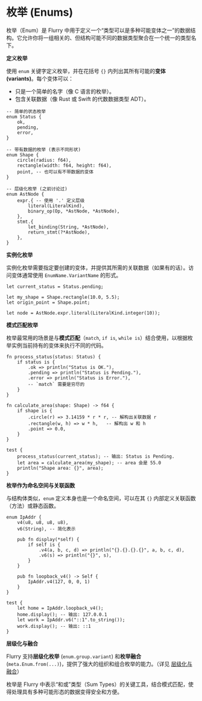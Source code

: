 # 枚举 (Enums)

枚举（Enum）是 Flurry 中用于定义一个“类型可以是多种可能变体之一”的数据结构。它允许你将一组相关的、但结构可能不同的数据类型聚合在一个统一的类型名下。

**定义枚举**

使用 `enum` 关键字定义枚举，并在花括号 `{}` 内列出其所有可能的**变体 (variants)**。每个变体可以：

-   只是一个简单的名字（像 C 语言的枚举）。
-   包含关联数据（像 Rust 或 Swift 的代数数据类型 ADT）。

```flurry
-- 简单的状态枚举
enum Status {
    ok,
    pending,
    error,
}

-- 带有数据的枚举 (表示不同形状)
enum Shape {
    circle(radius: f64),
    rectangle(width: f64, height: f64),
    point, -- 也可以有不带数据的变体
}

-- 层级化枚举 (之前讨论过)
enum AstNode {
    expr.{ -- 使用 '.' 定义层级
        literal(LiteralKind),
        binary_op(Op, *AstNode, *AstNode),
    },
    stmt.{
        let_binding(String, *AstNode),
        return_stmt(?*AstNode),
    },
}
```

**实例化枚举**

实例化枚举需要指定要创建的变体，并提供其所需的关联数据（如果有的话）。访问变体通常使用 `EnumName.VariantName` 的形式。

```flurry
let current_status = Status.pending;

let my_shape = Shape.rectangle(10.0, 5.5);
let origin_point = Shape.point;

let node = AstNode.expr.literal(LiteralKind.integer(10));
```

**模式匹配枚举**

枚举最常用的场景是与**模式匹配**（`match`, `if is`, `while is`）结合使用，以根据枚举实例当前持有的变体来执行不同的代码。

```flurry
fn process_status(status: Status) {
    if status is {
        .ok => println("Status is OK."),
        .pending => println("Status is Pending."),
        .error => println("Status is Error."),
        -- `match` 需要是穷尽的
    }
}

fn calculate_area(shape: Shape) -> f64 {
    if shape is {
        .circle(r) => 3.14159 * r * r, -- 解构出关联数据 r
        .rectangle(w, h) => w * h,   -- 解构出 w 和 h
        .point => 0.0,
    }
}

test {
    process_status(current_status); -- 输出: Status is Pending.
    let area = calculate_area(my_shape); -- area 会是 55.0
    println("Shape area: {}", area);
}
```

**枚举作为命名空间与关联函数**

与结构体类似，`enum` 定义本身也是一个命名空间，可以在其 `{}` 内部定义关联函数（方法）或静态函数。

```flurry
enum IpAddr {
    v4(u8, u8, u8, u8),
    v6(String), -- 简化表示

    pub fn display(*self) {
        if self is {
            .v4(a, b, c, d) => println("{}.{}.{}.{}", a, b, c, d),
            .v6(s) => println("{}", s),
        }
    }

    pub fn loopback_v4() -> Self {
        IpAddr.v4(127, 0, 0, 1)
    }
}

test {
    let home = IpAddr.loopback_v4();
    home.display(); -- 输出: 127.0.0.1
    let work = IpAddr.v6("::1".to_string());
    work.display(); -- 输出: ::1
}
```


**层级化与融合**

Flurry 支持**层级化枚举** (`enum.group.variant`) 和**枚举融合** (`meta.Enum.from(...)`)，提供了强大的组织和组合枚举的能力。（详见 [层级化与融合](enums/hierarchy_fusion.md)）

枚举是 Flurry 中表示“和或”类型（Sum Types）的关键工具，结合模式匹配，使得处理具有多种可能形态的数据变得安全和方便。